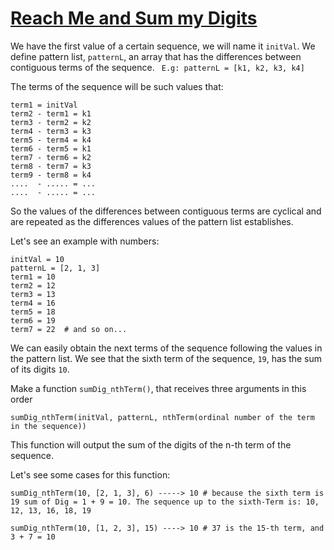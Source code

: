 # [Reach Me and Sum my Digits](https://www.codewars.com/kata/reach-me-and-sum-my-digits "https://www.codewars.com/kata/55ffb44050558fdb200000a4")

We have the first value of a certain sequence, we will name it ```initVal```.
We define  pattern list, ```patternL```, an array that has the differences between contiguous terms of the sequence.
``` E.g: patternL = [k1, k2, k3, k4]``` 

The terms of the sequence will be such values that:
```
term1 = initVal
term2 - term1 = k1
term3 - term2 = k2
term4 - term3 = k3
term5 - term4 = k4
term6 - term5 = k1
term7 - term6 = k2
term8 - term7 = k3
term9 - term8 = k4
....  - ..... = ...
....  - ..... = ...
 ``` 
So the values of the differences between contiguous terms are cyclical and are  repeated as the differences values of the pattern list establishes.

Let's see an example with numbers:
```
initVal = 10
patternL = [2, 1, 3]
term1 = 10
term2 = 12
term3 = 13
term4 = 16
term5 = 18
term6 = 19
term7 = 22  # and so on...
```
We can easily obtain the next terms of the sequence following the values in the pattern list.
We see that the sixth term of the sequence, ```19```, has the sum of its digits ```10```.

Make a function ```sumDig_nthTerm()```, that receives three arguments in this order 

 ```sumDig_nthTerm(initVal, patternL, nthTerm(ordinal number of the term in the sequence)) ```

This function will output the sum of the digits of the n-th term of the sequence.

Let's see some cases for this function:
```
sumDig_nthTerm(10, [2, 1, 3], 6) -----> 10 # because the sixth term is 19 sum of Dig = 1 + 9 = 10. The sequence up to the sixth-Term is: 10, 12, 13, 16, 18, 19

sumDig_nthTerm(10, [1, 2, 3], 15) ----> 10 # 37 is the 15-th term, and 3 + 7 = 10
```
